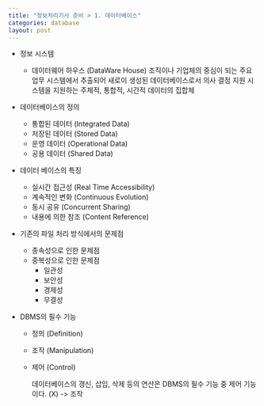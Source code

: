 ```yaml
---
title: "정보처리기사 준비 > 1. 데이터베이스"
categories: database
layout: post
---
```

* 정보 시스템
  * 데이터웨어 하우스 (DataWare House)
  조직이나 기업체의 중심이 되는 주요 업무 시스템에서 추출되어 새로이 생성된 데이터베이스로서 의사 결정 지원 시스템을 지원하는 주체적, 통합적, 시간적 데이터의 집합체


* 데이터베이스의 정의
  * 통합된 데이터 (Integrated Data)
  * 저장된 데이터 (Stored Data)
  * 운영 데이터 (Operational Data)
  * 공용 데이터 (Shared Data)
  
* 데이터 베이스의 특징
  * 실시간 접근성 (Real Time Accessibility)
  * 계속적인 변화 (Continuous Evolution)
  * 동시 공유 (Concurrent Sharing)
  * 내용에 의한 참조 (Content Reference)
  
* 기존의 파일 처리 방식에서의 문제점
  * 종속성으로 인한 문제점
  * 중복성으로 인한 문제점
    * 일관성
    * 보안성
    * 경제성
    * 무결성
   
* DBMS의 필수 기능
  * 정의 (Definition)
  * 조작 (Manipulation)
  * 제어 (Control)
  
    데이터베이스의 갱신, 삽입, 삭제 등의 연산은 DBMS의 필수 기능 중 제어 기능이다. (X) -> 조작 
